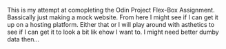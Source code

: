 This is my attempt at comopleting the Odin Project Flex-Box Assignment.
Bassically just making a mock website.
From here I might see if I can get it up on a hosting platform.
Either that or I will play around with asthetics to see if I can get it to look a bit lik ehow I want to. I might need better dumby data then...

